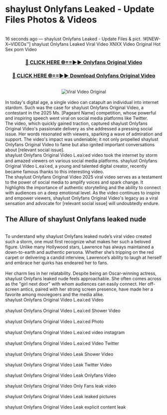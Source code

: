 # shaylust Onlyfans Leaked - Update Files Photos & Videos 
<br>
16 seconds ago — shaylust Onlyfans Leaked - Update Files & pict. !#[NEW-X~VIDEOs™] shaylust Onlyfans Leaked Viral Video XNXX Video Original Hot Sex porn Video
<br>
<div align="center">
<h3><a href="http://freeplayer.one?title=shaylust&ref=25OR" rel="nofollow">🔴 CLICK HERE 🌐==►► Onlyfans Original Video</a></h3>
<h3><a href="http://freeplayer.one?title=shaylust&ref=25OR" rel="nofollow">🔴 CLICK HERE 🌐==►► Download Onlyfans Original Video</a></h3>
<br>
<a href="http://freeplayer.one?title=shaylust&ref=25OR" rel="nofollow" data-target="animated-image.originalLink"><img src="https://i.ibb.co.com/xMMVF88/686577567.gif" alt="Viral Video Original" style="max-width: 100%; display: inline-block;" data-target="animated-image.originalImage"></a>
</div>
<br>
In today's digital age, a single video can catapult an individual into internet stardom. Such was the case for shaylust Onlyfans Original Video, a contestant in the 2025 Ms. [Pageant Name] competition, whose powerful and inspiring speech went viral on social media platforms like Twitter.
<br>
The video, which quickly gained traction, captured shaylust Onlyfans Original Video's passionate delivery as she addressed a pressing social issue. Her words resonated with viewers, sparking a wave of admiration and support. The video's impact was undeniable; it not only propelled shaylust Onlyfans Original Video to fame but also ignited important conversations about [relevant social issue].
<br>
shaylust Onlyfans Original Video L.ea𝚔ed video took the internet by storm and amazed viewers on various social media platforms. shaylust Onlyfans Original Video L.ea𝚔ed, a young and talented digital creator, recently became famous thanks to this interesting video.
<br>
The shaylust Onlyfans Original Video 2025 viral video serves as a testament to the power of social media to amplify voices and spark change. It highlights the importance of authentic storytelling and the ability to connect with audiences on a deep emotional level. As the video continues to inspire and empower viewers, shaylust Onlyfans Original Video's legacy as a viral sensation and advocate for [relevant social issue] will undoubtedly endure.
<br>
<h2>The Allure of shaylust Onlyfans leaked nude</h2>
<br>
To understand why shaylust Onlyfans leaked nude’s viral video created such a storm, one must first recognize what makes her such a beloved figure. Unlike many Hollywood stars, Lawrence has always maintained a down-to-earth and authentic persona. Whether she’s tripping on the red carpet or delivering a candid interview, Lawrence’s ability to laugh at herself and embrace her quirks has endeared her to fans.
<br><br>
Her charm lies in her relatability. Despite being an Oscar-winning actress, shaylust Onlyfans leaked nude feels approachable. She often comes across as the "girl next door" with whom audiences can easily connect. Her off-screen antics, paired with her strong screen presence, have made her a favorite among moviegoers and the media alike.
<br>
shaylust Onlyfans Original Video L.ea𝚔ed Video
<br><br>
shaylust Onlyfans Original Video L.ea𝚔ed Shower Video
<br><br>
shaylust Onlyfans Original Video L.ea𝚔ed Photo
<br><br>
shaylust Onlyfans Original Video L.ea𝚔ed video instagram
<br><br>
shaylust Onlyfans Original Video L.ea𝚔ed Video Twitter
<br><br>
shaylust Onlyfans Original Video Leak Shower Video
<br><br>
shaylust Onlyfans Original Video Leak Twitter Video
<br><br>
shaylust Onlyfans Original Video Leak Onlyfans Video
<br><br>
shaylust Onlyfans Original Video Only Fans leak video
<br><br>
shaylust Onlyfans Original Video Leak leaked pictures
<br><br>
shaylust Onlyfans Original Video Leak explicit content leak